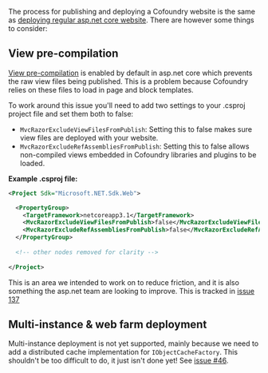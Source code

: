 The process for publishing and deploying a Cofoundry website is the same as [deploying regular asp.net core website](https://docs.microsoft.com/en-us/aspnet/core/host-and-deploy/). There are however some things to consider:

## View pre-compilation

[View pre-compilation](https://docs.microsoft.com/en-us/aspnet/core/mvc/views/view-compilation) is enabled by default in asp.net core which prevents the raw view files being published. This is a problem because Cofoundry relies on these files to load in page and block templates. 

To work around this issue you'll need to add two settings to your .csproj project file and set them both to false:

- `MvcRazorExcludeViewFilesFromPublish`: Setting this to false makes sure view files are deployed with your website.
- `MvcRazorExcludeRefAssembliesFromPublish`: Setting this to false allows non-compiled views embedded in Cofoundry libraries and plugins to be loaded. 

**Example .csproj file:**

```xml
<Project Sdk="Microsoft.NET.Sdk.Web">

  <PropertyGroup>
    <TargetFramework>netcoreapp3.1</TargetFramework>
    <MvcRazorExcludeViewFilesFromPublish>false</MvcRazorExcludeViewFilesFromPublish>
    <MvcRazorExcludeRefAssembliesFromPublish>false</MvcRazorExcludeRefAssembliesFromPublish>
  </PropertyGroup>
  
  <!-- other nodes removed for clarity -->
  
</Project>
```

This is an area we intended to work on to reduce friction, and it is also something the asp.net team are looking to improve. This is tracked in [issue 137](https://github.com/cofoundry-cms/cofoundry/issues/137)

## Multi-instance & web farm deployment

Multi-instance deployment is not yet supported, mainly because we need to add a distributed cache implementation for `IObjectCacheFactory`. This shouldn't be too difficult to do, it just isn't done yet! See [issue #46](https://github.com/cofoundry-cms/cofoundry/issues/46).
